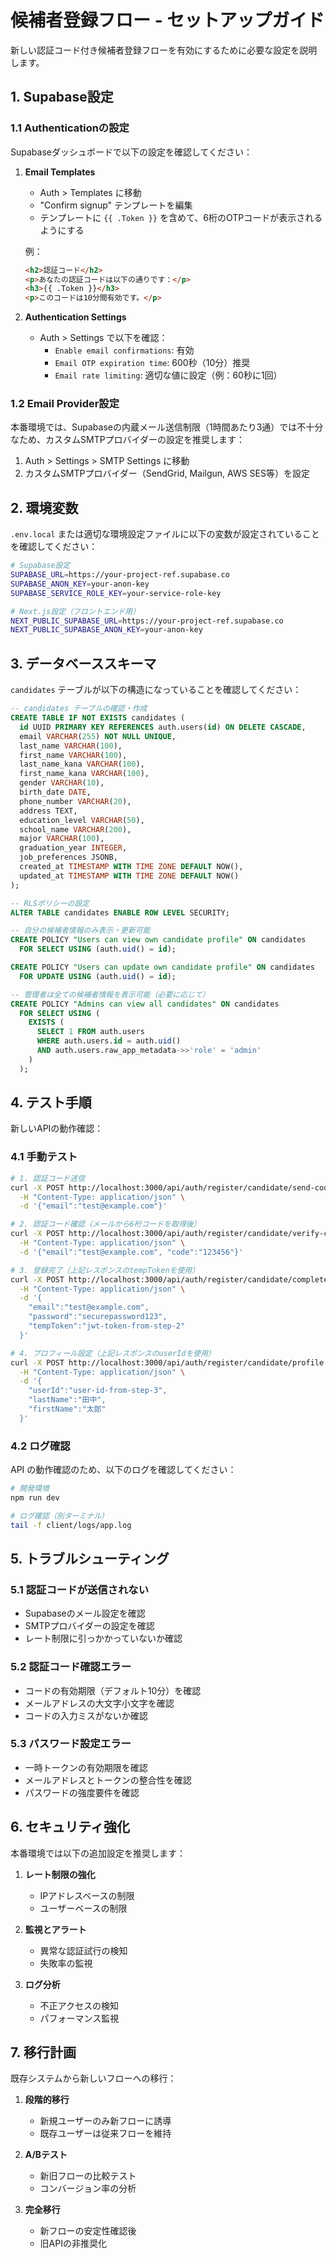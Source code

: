 # 候補者登録フロー - セットアップガイド

新しい認証コード付き候補者登録フローを有効にするために必要な設定を説明します。

## 1. Supabase設定

### 1.1 Authenticationの設定

Supabaseダッシュボードで以下の設定を確認してください：

1. **Email Templates**
   - Auth > Templates に移動
   - "Confirm signup" テンプレートを編集
   - テンプレートに `{{ .Token }}` を含めて、6桁のOTPコードが表示されるようにする

   例：
   ```html
   <h2>認証コード</h2>
   <p>あなたの認証コードは以下の通りです：</p>
   <h3>{{ .Token }}</h3>
   <p>このコードは10分間有効です。</p>
   ```

2. **Authentication Settings**
   - Auth > Settings で以下を確認：
     - `Enable email confirmations`: 有効
     - `Email OTP expiration time`: 600秒（10分）推奨
     - `Email rate limiting`: 適切な値に設定（例：60秒に1回）

### 1.2 Email Provider設定

本番環境では、Supabaseの内蔵メール送信制限（1時間あたり3通）では不十分なため、カスタムSMTPプロバイダーの設定を推奨します：

1. Auth > Settings > SMTP Settings に移動
2. カスタムSMTPプロバイダー（SendGrid, Mailgun, AWS SES等）を設定

## 2. 環境変数

`.env.local` または適切な環境設定ファイルに以下の変数が設定されていることを確認してください：

```bash
# Supabase設定
SUPABASE_URL=https://your-project-ref.supabase.co
SUPABASE_ANON_KEY=your-anon-key
SUPABASE_SERVICE_ROLE_KEY=your-service-role-key

# Next.js設定（フロントエンド用）
NEXT_PUBLIC_SUPABASE_URL=https://your-project-ref.supabase.co
NEXT_PUBLIC_SUPABASE_ANON_KEY=your-anon-key
```

## 3. データベーススキーマ

`candidates` テーブルが以下の構造になっていることを確認してください：

```sql
-- candidates テーブルの確認・作成
CREATE TABLE IF NOT EXISTS candidates (
  id UUID PRIMARY KEY REFERENCES auth.users(id) ON DELETE CASCADE,
  email VARCHAR(255) NOT NULL UNIQUE,
  last_name VARCHAR(100),
  first_name VARCHAR(100),
  last_name_kana VARCHAR(100),
  first_name_kana VARCHAR(100),
  gender VARCHAR(10),
  birth_date DATE,
  phone_number VARCHAR(20),
  address TEXT,
  education_level VARCHAR(50),
  school_name VARCHAR(200),
  major VARCHAR(100),
  graduation_year INTEGER,
  job_preferences JSONB,
  created_at TIMESTAMP WITH TIME ZONE DEFAULT NOW(),
  updated_at TIMESTAMP WITH TIME ZONE DEFAULT NOW()
);

-- RLSポリシーの設定
ALTER TABLE candidates ENABLE ROW LEVEL SECURITY;

-- 自分の候補者情報のみ表示・更新可能
CREATE POLICY "Users can view own candidate profile" ON candidates
  FOR SELECT USING (auth.uid() = id);

CREATE POLICY "Users can update own candidate profile" ON candidates
  FOR UPDATE USING (auth.uid() = id);

-- 管理者は全ての候補者情報を表示可能（必要に応じて）  
CREATE POLICY "Admins can view all candidates" ON candidates
  FOR SELECT USING (
    EXISTS (
      SELECT 1 FROM auth.users 
      WHERE auth.users.id = auth.uid() 
      AND auth.users.raw_app_metadata->>'role' = 'admin'
    )
  );
```

## 4. テスト手順

新しいAPIの動作確認：

### 4.1 手動テスト

```bash
# 1. 認証コード送信
curl -X POST http://localhost:3000/api/auth/register/candidate/send-code \
  -H "Content-Type: application/json" \
  -d '{"email":"test@example.com"}'

# 2. 認証コード確認（メールから6桁コードを取得後）
curl -X POST http://localhost:3000/api/auth/register/candidate/verify-code \
  -H "Content-Type: application/json" \
  -d '{"email":"test@example.com", "code":"123456"}'

# 3. 登録完了（上記レスポンスのtempTokenを使用）
curl -X POST http://localhost:3000/api/auth/register/candidate/complete-registration \
  -H "Content-Type: application/json" \
  -d '{
    "email":"test@example.com", 
    "password":"securepassword123",
    "tempToken":"jwt-token-from-step-2"
  }'

# 4. プロフィール設定（上記レスポンスのuserIdを使用）
curl -X POST http://localhost:3000/api/auth/register/candidate/profile \
  -H "Content-Type: application/json" \
  -d '{
    "userId":"user-id-from-step-3",
    "lastName":"田中",
    "firstName":"太郎"
  }'
```

### 4.2 ログ確認

API の動作確認のため、以下のログを確認してください：

```bash
# 開発環境
npm run dev

# ログ確認（別ターミナル）
tail -f client/logs/app.log
```

## 5. トラブルシューティング

### 5.1 認証コードが送信されない

- Supabaseのメール設定を確認
- SMTPプロバイダーの設定を確認
- レート制限に引っかかっていないか確認

### 5.2 認証コード確認エラー

- コードの有効期限（デフォルト10分）を確認
- メールアドレスの大文字小文字を確認
- コードの入力ミスがないか確認

### 5.3 パスワード設定エラー

- 一時トークンの有効期限を確認
- メールアドレスとトークンの整合性を確認
- パスワードの強度要件を確認

## 6. セキュリティ強化

本番環境では以下の追加設定を推奨します：

1. **レート制限の強化**
   - IPアドレスベースの制限
   - ユーザーベースの制限

2. **監視とアラート**
   - 異常な認証試行の検知
   - 失敗率の監視

3. **ログ分析**
   - 不正アクセスの検知
   - パフォーマンス監視

## 7. 移行計画

既存システムから新しいフローへの移行：

1. **段階的移行**
   - 新規ユーザーのみ新フローに誘導
   - 既存ユーザーは従来フローを維持

2. **A/Bテスト**
   - 新旧フローの比較テスト
   - コンバージョン率の分析

3. **完全移行**
   - 新フローの安定性確認後
   - 旧APIの非推奨化 